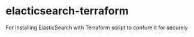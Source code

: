 # elacticsearch-terraform
For installing ElasticSearch with Terraform script to confure it for securely
